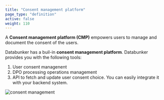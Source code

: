 ```yaml
---
title: "Consent management platform"
page_type: "definition"
active: false
weight: 110
---
```

A **Consent management platform (CMP)** empowers users to manage and document the consent of the users.

Databunker has a buil-in **consent management platform**. Databunker provides you with the following tools:
1. User consent managenent
1. DPO processing operations management
1. API to fetch and update user consent choice. You can easily integrate it with your backend system.

![consent management](/img/user-consent.png)

